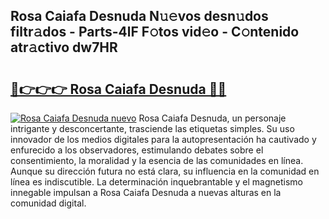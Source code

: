 ## Rosa Caiafa Desnuda N𝚞𝚎vos desn𝚞dos filtr𝚊dos - Parts-4lF F𝚘tos vid𝚎o - C𝚘ntenido atr𝚊ctivo dw7HR

# <h2><a href="http://mba7vy.tromn.icu/?c=Rosa+Caiafa+Desnuda">🔗👉👉👉 Rosa Caiafa Desnuda 🔗🔗</a></h2>

[![Rosa Caiafa Desnuda nuevo](https://i.imgur.com/pEAQMta.gif)](http://mba7vy.tromn.icu/?c=Rosa+Caiafa+Desnuda)
Rosa Caiafa Desnuda, un personaje intrigante y desconcertante, trasciende las etiquetas simples. Su uso innovador de los medios digitales para la autopresentación ha cautivado y enfurecido a los observadores, estimulando debates sobre el consentimiento, la moralidad y la esencia de las comunidades en línea. Aunque su dirección futura no está clara, su influencia en la comunidad en línea es indiscutible. La determinación inquebrantable y el magnetismo innegable impulsan a Rosa Caiafa Desnuda a nuevas alturas en la comunidad digital.
